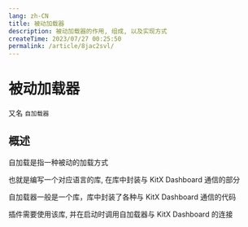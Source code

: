 ```yaml
---
lang: zh-CN
title: 被动加载器
description: 被动加载器的作用, 组成, 以及实现方式
createTime: 2023/07/27 00:25:50
permalink: /article/8jac2svl/
---
```


# 被动加载器

又名 `自加载器`

## 概述

自加载是指一种被动的加载方式

也就是编写一个对应语言的库, 在库中封装与 KitX Dashboard 通信的部分

自加载器一般是一个库，库中封装了各种与 KitX Dashboard 通信的代码

插件需要使用该库, 并在启动时调用自加载器与 KitX Dashboard 的连接

